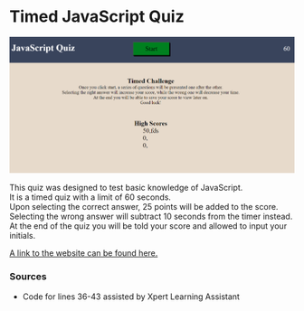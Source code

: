 # Timed JavaScript Quiz

![Screenshot of the quiz's website page](./assets/screenshot.jpg)

This quiz was designed to test basic knowledge of JavaScript.
<br>It is a timed quiz with a limit of 60 seconds.
<br>Upon selecting the correct answer, 25 points will be added to the score.
<br>Selecting the wrong answer will subtract 10 seconds from the timer instead.
<br>At the end of the quiz you will be told your score and allowed to input your initials.

[A link to the website can be found here.](https://anthonyrqqq.github.io/js-timed-quiz)

### Sources
- Code for lines 36-43 assisted by Xpert Learning Assistant

